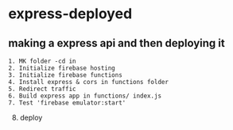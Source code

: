 # express-deployed
## making a express api and then deploying it
	1. MK folder -cd in
	2. Initialize firebase hosting
	3. Initialize firebase functions 
	4. Install express & cors in functions folder
	5. Redirect traffic 
	6. Build express app in functions/ index.js
	7. Test 'firebase emulator:start'
  8. deploy
